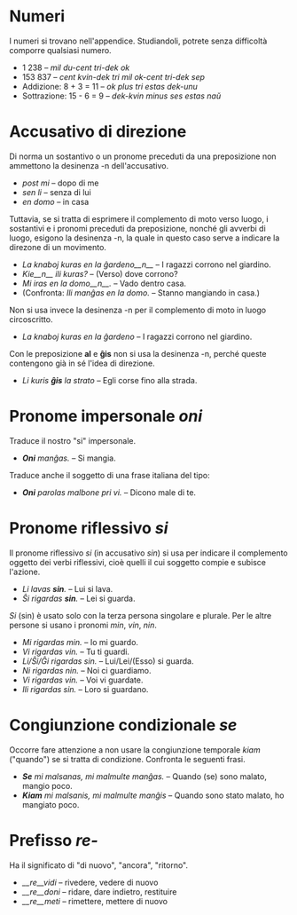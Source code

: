 # Numeri

I numeri si trovano nell'appendice. Studiandoli, potrete senza difficoltà comporre qualsiasi numero.

- 1 238                     – *mil du-cent tri-dek ok*
- 153 837                   – *cent kvin-dek tri mil ok-cent tri-dek sep*
- Addizione:      8 + 3 = 11 – *ok plus tri estas dek-unu*
- Sottrazione:    15 - 6 = 9 – *dek-kvin minus ses estas naŭ*

# Accusativo di direzione

Di norma un sostantivo o un pronome preceduti da una preposizione non ammettono la desinenza -n dell'accusativo.

- *post mi* – dopo di me
- *sen li* – senza di lui
- *en domo* – in casa

Tuttavia, se si tratta di esprimere il complemento di moto verso luogo, i sostantivi e i pronomi preceduti da preposizione, nonché gli avverbi di luogo, esigono la desinenza -n, la quale in questo caso serve a indicare la direzone di un movimento.

- *La knaboj kuras en la ĝardeno__n__* – I ragazzi corrono nel giardino.
- *Kie__n__ ili kuras?* – (Verso) dove corrono?
- *Mi iras en la domo__n__.* – Vado dentro casa.
- (Confronta: *Ili manĝas en la domo.* – Stanno mangiando in casa.)

Non si usa invece la desinenza -n per il complemento di moto in luogo circoscritto.

- *La knaboj kuras en la ĝardeno* – I ragazzi corrono nel giardino.

Con le preposizione **al** e **ĝis** non si usa la desinenza -n, perché queste contengono già in sé l'idea di direzione.

- *Li kuris __ĝis__ la strato* – Egli corse fino alla strada.

# Pronome impersonale *oni*

Traduce il nostro "si" impersonale.

- *__Oni__ manĝas.* – Si mangia.

Traduce anche il soggetto di una frase italiana del tipo:

- *__Oni__ parolas malbone pri vi.* – Dicono male di te.
 

# Pronome riflessivo *si*

Il pronome riflessivo *si* (in accusativo *sin*) si usa per indicare il complemento oggetto dei verbi riflessivi, cioè quelli il cui soggetto compie e subisce l'azione.

- *Li lavas __sin__.* – Lui si lava.
- *Ŝi rigardas __sin__.* – Lei si guarda.
 
*Si* (sin) è usato solo con la terza persona singolare e plurale. Per le altre persone si usano i pronomi *min*, *vin*, *nin*.

- *Mi rigardas min.* – Io mi guardo.
- *Vi rigardas vin.* – Tu ti guardi.
- *Li/Ŝi/Ĝi rigardas sin.* – Lui/Lei/(Esso) si guarda.
- *Ni rigardas nin.* – Noi ci guardiamo.
- *Vi rigardas vin.* – Voi vi guardate.
- *Ili rigardas sin.* – Loro si guardano.

# Congiunzione condizionale *se*

Occorre fare attenzione a non usare la congiunzione temporale *kiam* ("quando") se si tratta di condizione. Confronta le seguenti frasi.

- *__Se__ mi malsanas, mi malmulte manĝas.* – Quando (se) sono malato, mangio poco.
- *__Kiam__ mi malsanis, mi malmulte manĝis* – Quando sono stato malato, ho mangiato poco.

# Prefisso *re-*

Ha il significato di "di nuovo", "ancora", "ritorno".

- *__re__vidi* – rivedere, vedere di nuovo
- *__re__doni* – ridare, dare indietro, restituire
- *__re__meti* – rimettere, mettere di nuovo

 

